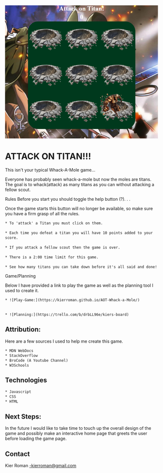 ![alt text](AOT-Whack-A-Mole.png)
# ATTACK ON TITAN!!!

This isn't your typical Whack-A-Mole game... 

Everyone has probably seen whack-a-mole but now the moles are titans. The goal is to whack(attack) as many titans as you can without attacking a fellow scout.

Rules
Before you start you should toggle the help button (?). . .  


Once the game starts this button will no longer be available, so make sure you have a firm grasp of all the rules.

    * To 'attack' a Titan you must click on them.

    * Each time you defeat a titan you will have 10 points added to your score.

    * If you attack a fellow scout then the game is over.

    * There is a 2:00 time limit for this game.

    * See how many titans you can take down before it's all said and done!


Game/Planning 

Below I have provided a link to play the game as well as the planning tool I used to create it.  


    * ![Play-Game:](https://kierroman.github.io/AOT-Whack-a-Mole/) 


    * ![Planning:](https://trello.com/b/drbLL96e/kiers-board)


## Attribution:
 Here are a few sources I used to help me create this game.

    * MDN WebDocs
    * StackOverflow
    * BroCode (A Youtube Channel)
    * W3Schools

## Technologies
    * Javascript
    * CSS
    * HTML

## Next Steps: 
In the future I would like to take time to touch up the overall design of the game and possibly make an interactive home page that greets the user before loading the game page.

## Contact

Kier Roman -kierroman@gmail.com